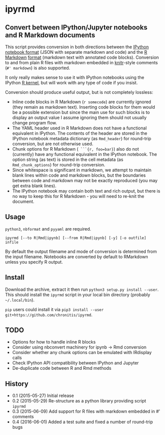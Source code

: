 ipyrmd
======

Convert between IPython/Jupyter notebooks and R Markdown documents
------------------------------------------------------------------

This script provides conversion in both directions between the [IPython](https://github.com/ipython/ipython) [notebook format](https://ipython.org/ipython-doc/3/notebook/nbformat.html) (JSON with separate markdown and code) and the [R Markdown](https://github.com/rstudio/rmarkdown) [format](http://rmarkdown.rstudio.com) (markdown text with annotated code blocks). Conversion to and from plain R files with markdown embedded in [knitr](http://yihui.name/knitr/)-style comments (`#' markdown`) is also supported.

It only really makes sense to use it with IPython notebooks using the IPython [R kernel](http://github.com/IRkernel/IRkernel), but will work with any type of code if you insist.

Conversion should produce useful output, but is not completely lossless:

 * Inline code blocks in R Markdown (`r somecode`) are currently ignored (they remain as markdown text). Inserting code blocks for them would be a possible extension but since the main use for such blocks is to display an output value I assume ignoring them should not usually change program flow.
 * The YAML header used in R Markdown does not have a functional equivalent in IPython. The contents of the header are stored in the IPython notebook metadata dictionary (as `Rmd_header`) for round-trip conversion, but are not otherwise used.
 * Chunk options for R Markdown (```` ```{r, foo=bar}````) also do not (currently) have any functional equivalent in the IPython notebook. The option string (as text) is stored in the cell metadata (as `Rmd_chunk_options`) for round-trip conversion.
 * Since whitespace is significant in markdown, we attempt to maintain blank lines within code and markdown blocks, but the boundaries between code and markdown may not be exactly reproduced (you may get extra blank lines).
 * The IPython notebook may contain both text and rich output, but there is no way to keep this for R Markdown - you will need to re-knit the document.

Usage
-----

`python3`, `nbformat` and `pyyaml` are required.

    ipyrmd [--to R|Rmd|ipynb] [--from R|Rmd|ipynb] [-y] [-o outfile] infile

By default the output filename and mode of conversion is determined from the input filename. Notebooks are converted by default to RMarkdown unless you specify R output.

Install
-------

Download the archive, extract it then run `python3 setup.py install --user`. This should install the `ipyrmd` script in your local bin directory (probably `~/.local/bin`).

`pip` users could install it via `pip3 install --user git+https://github.com/chronitis/ipyrmd`.

TODO
----

 * Options for how to handle inline R blocks
 * Consider using nbconvert machinery for ipynb -> Rmd conversion
 * Consider whether any chunk options can be emulated with IRdisplay calls
 * Check IPython API compatibility between IPython and Jupyter
 * De-duplicate code between R and Rmd methods

History
-------

 *  0.1 (2015-05-27) Initial release
 *  0.2 (2015-05-29) Re-structure as a python library providing script `ipyrmd`
 *  0.3 (2015-06-09) Add support for R files with markdown embedded in #' comments
 *  0.4 (2016-06-01) Added a test suite and fixed a number of round-trip bugs
